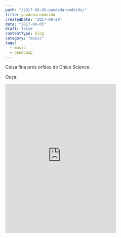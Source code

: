 ```yaml
---
path: "/2017-08-05-paudedaremdoido/"
title: paudedaremdoido
createdDate: "2017-09-29"
date: "2017-08-05"
draft: false
contentType: blog
category: "music"
tags:
  - music
  - bandcamp
---
```


Coisa fina pros orfãos do Chico Science.

Ouça:

<iframe style="border: 0; width: 350px; height: 470px;" src="https://bandcamp.com/EmbeddedPlayer/album=1917883912/size=large/bgcol=ffffff/linkcol=de270f/tracklist=false/transparent=true/" seamless><a href="http://paudedaremdoido.bandcamp.com/album/paudedaremdoido">paudedaremdoido by Paudedaremdoido</a></iframe>
